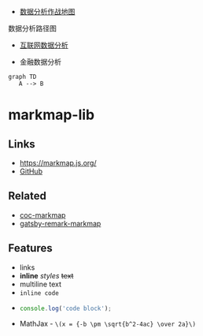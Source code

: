 - [数据分析作战地图](03data_analytic/数据分析脑图.html)

数据分析路径图

- [互联网数据分析](03data_analytic/Internet/readme.md)

- 金融数据分析

```mermaid
graph TD
   A --> B
```

# markmap-lib

## Links

- <https://markmap.js.org/>
- [GitHub](https://github.com/gera2ld/markmap-lib)

## Related

- [coc-markmap](https://github.com/gera2ld/coc-markmap)
- [gatsby-remark-markmap](https://github.com/gera2ld/gatsby-remark-markmap)

## Features

- links
- **inline** *styles* ~~text~~
- multiline
  text
- `inline code`
-
    ```js
    console.log('code block');
    ```
- MathJax - `\(x = {-b \pm \sqrt{b^2-4ac} \over 2a}\)`